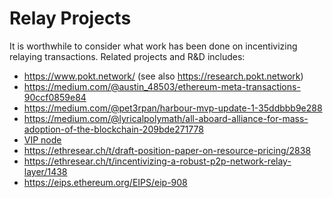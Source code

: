# Relay Projects

It is worthwhile to consider what work has been done on incentivizing relaying transactions. Related projects and R&D includes:

-   <https://www.pokt.network/> (see also <https://research.pokt.network>)
-   <https://medium.com/@austin_48503/ethereum-meta-transactions-90ccf0859e84>
-   <https://medium.com/@pet3rpan/harbour-mvp-update-1-35ddbbb9e288>
-   <https://medium.com/@lyricalpolymath/all-aboard-alliance-for-mass-adoption-of-the-blockchain-209bde271778>
-   [VIP node](https://vipnode.org/)
-   <https://ethresear.ch/t/draft-position-paper-on-resource-pricing/2838>
-   <https://ethresear.ch/t/incentivizing-a-robust-p2p-network-relay-layer/1438>
-   <https://eips.ethereum.org/EIPS/eip-908>
